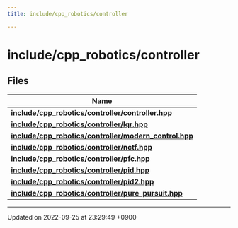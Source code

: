 ```yaml
---
title: include/cpp_robotics/controller

---
```


# include/cpp_robotics/controller



## Files

| Name           |
| -------------- |
| **[include/cpp_robotics/controller/controller.hpp](/cpp_robotics/doxybook/Files/controller_8hpp/#file-controller.hpp)**  |
| **[include/cpp_robotics/controller/lqr.hpp](/cpp_robotics/doxybook/Files/lqr_8hpp/#file-lqr.hpp)**  |
| **[include/cpp_robotics/controller/modern_control.hpp](/cpp_robotics/doxybook/Files/modern__control_8hpp/#file-modern-control.hpp)**  |
| **[include/cpp_robotics/controller/nctf.hpp](/cpp_robotics/doxybook/Files/nctf_8hpp/#file-nctf.hpp)**  |
| **[include/cpp_robotics/controller/pfc.hpp](/cpp_robotics/doxybook/Files/pfc_8hpp/#file-pfc.hpp)**  |
| **[include/cpp_robotics/controller/pid.hpp](/cpp_robotics/doxybook/Files/pid_8hpp/#file-pid.hpp)**  |
| **[include/cpp_robotics/controller/pid2.hpp](/cpp_robotics/doxybook/Files/pid2_8hpp/#file-pid2.hpp)**  |
| **[include/cpp_robotics/controller/pure_pursuit.hpp](/cpp_robotics/doxybook/Files/pure__pursuit_8hpp/#file-pure-pursuit.hpp)**  |






-------------------------------

Updated on 2022-09-25 at 23:29:49 +0900
